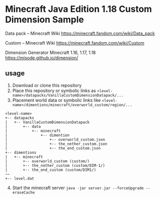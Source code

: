 # Minecraft Java Edition 1.18 Custom Dimension Sample

Data pack – Minecraft Wiki
https://minecraft.fandom.com/wiki/Data_pack

Custom – Minecraft Wiki
https://minecraft.fandom.com/wiki/Custom

Dimension Generator Minecraft 1.16, 1.17, 1.18
https://misode.github.io/dimension/

## usage

1. Download or clone this repository
2. Place this repository or symbolic links as `<level-name>/datapacks/VanillaCustomDimensionDatapack/...`
3. Placement world data or symbolic links like `<level-name>/dimentions/minecraft/overworld_custom/region/...`
```
<level-name>
+-- datapacks
|   +-- VanillaCustomDimensionDatapack
|       +-- data
|           +-- minecraft
|               +-- dimention
|                   +-- overworld_custom.json
|                   +-- the_nether_custom.json
|                   +-- the_end_custom.json
+-- dimentions
|   +-- minecraft
|       +-- overworld_custom (custom/)
|       +-- the_nether_custom (custom/DIM-1/)
|       +-- the_end_custom (custom/DIM1/)
~~
+-- level.dat
```
4. Start the minecraft server `java -jar server.jar --forceUpgrade --eraseCache`

